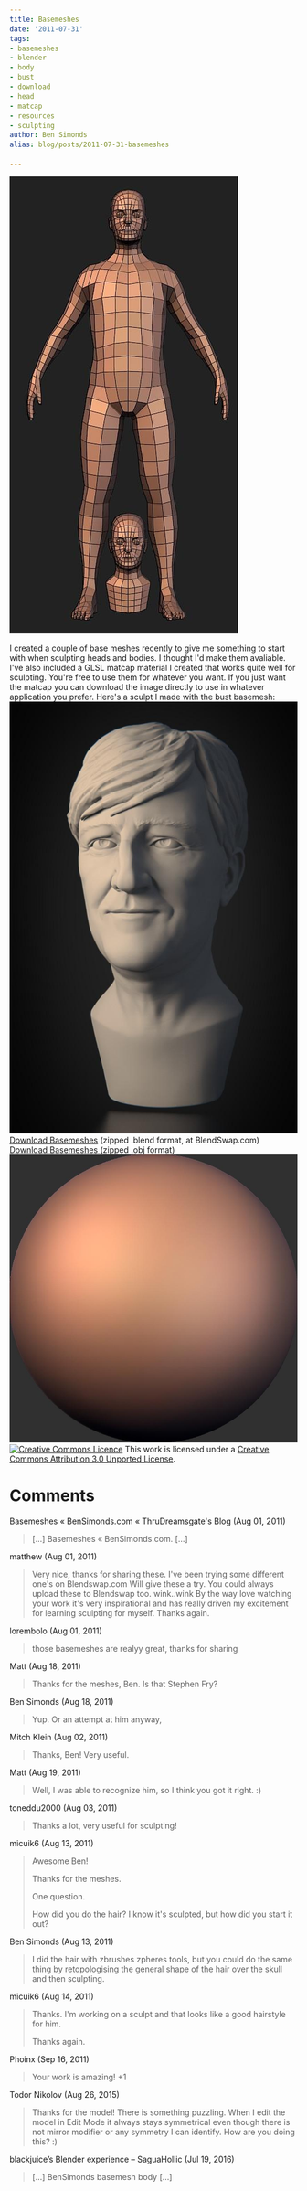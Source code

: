 ```yaml
---
title: Basemeshes
date: '2011-07-31'
tags:
- basemeshes
- blender
- body
- bust
- download
- head
- matcap
- resources
- sculpting
author: Ben Simonds
alias: blog/posts/2011-07-31-basemeshes

---
```


![](/images/old/basemeshes.jpg)

I created a couple of base meshes recently to give me something to start with when sculpting heads and bodies. I thought I'd make them avaliable. I've also included a GLSL matcap material I created that works quite well for sculpting. You're free to use them for whatever you want. If you just want the matcap you can download the image directly to use in whatever application you prefer. Here's a sculpt I made with the bust basemesh: [![](/images/old/wip4s.jpg)](/images/old/wip4s.jpg) [Download Basemeshes](http://www.blendswap.com/3D-models/characters/basemeshes-male-head-and-body/) (zipped .blend format, at BlendSwap.com) [Download Basemeshes ](http://dl.dropbox.com/u/180363/Hosting/Basemeshes.zip)(zipped .obj format) [![](/images/old/b1.jpg?w=150)](/images/old/b1.jpg) [![Creative Commons Licence](http://i.creativecommons.org/l/by/3.0/88x31.png)](http://creativecommons.org/licenses/by/3.0/) This work is licensed under a [Creative Commons Attribution 3.0 Unported License](http://creativecommons.org/licenses/by/3.0/).





# Comments


Basemeshes « BenSimonds.com &laquo; ThruDreamsgate&#039;s Blog (Aug 01, 2011)
> [...] Basemeshes « BenSimonds.com. [...]

matthew (Aug 01, 2011)
> Very nice, thanks for sharing these. I've been trying some different one's on Blendswap.com Will give these a try. You could always upload these to Blendswap too. wink..wink By the way love watching your work it's very inspirational and has really driven my excitement for learning sculpting for myself. Thanks again.

lorembolo (Aug 01, 2011)
> those basemeshes are realyy great, thanks for sharing

Matt (Aug 18, 2011)
> Thanks for the meshes, Ben.  Is that Stephen Fry?

Ben Simonds (Aug 18, 2011)
> Yup. Or an attempt at him anyway,

Mitch Klein (Aug 02, 2011)
> Thanks, Ben! Very useful.

Matt (Aug 19, 2011)
> Well, I was able to recognize him, so I think you got it right. :)

toneddu2000 (Aug 03, 2011)
> Thanks a lot, very useful for sculpting!

micuik6 (Aug 13, 2011)
> Awesome Ben! 
> 
> Thanks for the meshes.
> 
> One question.
> 
> How did you do the hair? I know it's sculpted, but how did you start it out?

Ben Simonds (Aug 13, 2011)
> I did the hair with zbrushes zpheres tools, but you could do the same thing by retopologising the general shape of the hair over the skull and then sculpting.

micuik6 (Aug 14, 2011)
> Thanks. I'm working on a sculpt and that looks like a good hairstyle for him.
> 
> Thanks again.

Phoinx (Sep 16, 2011)
> Your work is amazing!
> +1

Todor Nikolov (Aug 26, 2015)
> Thanks for the model!
> There is something puzzling. When I edit the model in Edit Mode it always stays symmetrical even though there is not mirror modifier or any symmetry I can identify. How are you doing this? :)

blackjuice&#8217;s Blender experience &#8211; SaguaHollic (Jul 19, 2016)
> [&#8230;] BenSimonds basemesh body [&#8230;]
